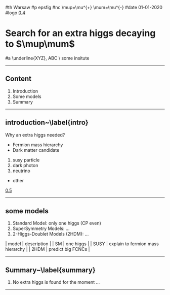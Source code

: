 #th Warsaw
#p epsfig
#nc \mup=\mu^{+} \mum=\mu^{-}
#date 01-01-2020
#logo [0.4](atlas_logo.png)

# Search for an extra higgs decaying to $\mup\mum$
#a \underline{XYZ}, ABC \\ some insitute


---

## Content

1. Introduction
1. Some models
1. Summary 

---

## introduction~\label{intro}

Why an extra higgs needed?
- Fermion mass hierarchy
- Dark matter candidate
1. susy particle
1. dark photon
1. neutrino
- other 

[0.5](fig/nethack.jpg)

---

## some models

1. Standard Model: only one higgs (CP even)
1. SuperSymmetry Models: ...
1. 2-Higgs-Doublet Models (2HDM): ...

| model | description |
| SM | one higgs |
| SUSY | explain to fermion mass hierarchy |
| 2HDM | predict big FCNCs |
  
 
---
  
## Summary~\label{summary}
  
1. No extra higgs is found for the moment ... 
  
  
---
